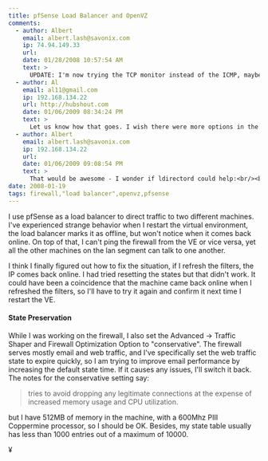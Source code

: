 ```yaml
---
title: pfSense Load Balancer and OpenVZ
comments:
  - author: Albert
    email: albert.lash@savonix.com
    ip: 74.94.149.33
    url:
    date: 01/28/2008 10:57:54 AM
    text: >
      UPDATE: I'm now trying the TCP monitor instead of the ICMP, maybe that will help.
  - author: Al
    email: al11@gmail.com
    ip: 192.168.134.22
    url: http://hubshout.com
    date: 01/06/2009 08:34:24 PM
    text: >
      Let us know how that goes. I wish there were more options in the load balancer myself - such as an HTTP check with evaluation of text....
  - author: Albert
    email: albert.lash@savonix.com
    ip: 192.168.134.22
    url:
    date: 01/06/2009 09:08:54 PM
    text: >
      That would be awesome - I wonder if ldirectord could help:<br/><br/><a href="http://www.vergenet.net/linux/ldirectord/" rel="nofollow">http://www.vergenet.net/linux/ldirectord/</a><br/><br/>Nice site by the way...
date: 2008-01-19
tags: firewall,"load balancer",openvz,pfsense
---
```

I use pfSense as a load balancer to direct traffic to two different machines. I've experienced strange behavior when I restart the virtual environment, the load balancer marks it as offline, but won't notice when it comes back online. On top of that, I can't ping the firewall from the VE or vice versa, yet all the other machines on the lan segment can talk to one another.

I think I finally figured out how to fix the situation, if I refresh the filters, the IP comes back online. I had tried resetting the states but that didn't work. It could have been a coincidence that the machine came back online when I refreshed the filters, so I'll have to try it again and confirm it next time I restart the VE.

#### State Preservation

While I was working on the firewall, I also set the Advanced -> Traffic Shaper and Firewall Optimization Option to "conservative". The firewall serves mostly email and web traffic, and I've specifically set the web traffic state to expire quickly, so I am trying to improve email performance by increasing the default state time. If it causes any issues, I'll switch it back. The notes for the conservative setting say:

<blockquote>tries to avoid dropping any legitimate connections at the expense of increased memory usage and CPU utilization.</blockquote>

but I have 512MB of memory in the machine, with a 600Mhz PIII Coppermine processor, so I should be OK. Besides, my state table usually has less than 1000 entries out of a maximum of 10000.

¥

